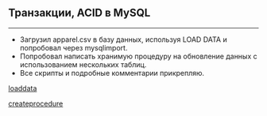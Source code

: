## Транзакции, ACID в MySQL
---
* Загрузил apparel.csv в базу данных, используя LOAD DATA и попробовал через mysqlimport.
* Попробовал написать хранимую процедуру на обновление данных с использованием нескольких таблиц.
* Все скрипты и подробные комментарии прикрепляю.

[loaddata](https://github.com/maxyustus/RDBM_OTUS/blob/main/16.%20%D0%A2%D1%80%D0%B0%D0%BD%D0%B7%D0%B0%D0%BA%D1%86%D0%B8%D0%B8%2C%20ACID%2C%20MySQL/loaddata.sql.sql)

[createprocedure](https://github.com/maxyustus/RDBM_OTUS/blob/main/16.%20%D0%A2%D1%80%D0%B0%D0%BD%D0%B7%D0%B0%D0%BA%D1%86%D0%B8%D0%B8%2C%20ACID%2C%20MySQL/createprocedure.sql)